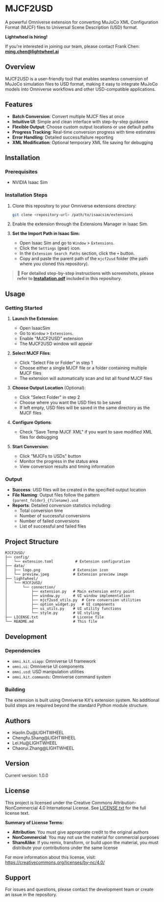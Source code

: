 # MJCF2USD

A powerful Omniverse extension for converting MuJoCo XML Configuration Format (MJCF) files to Universal Scene Description (USD) format.

**Lightwheel is hiring!** 

If you're interested in joining our team, please contact Frank Chen: **ming.chen@lightwheel.ai**


## Overview

MJCF2USD is a user-friendly tool that enables seamless conversion of MuJoCo simulation files to USD format, making it easy to integrate MuJoCo models into Omniverse workflows and other USD-compatible applications.

## Features

- **Batch Conversion**: Convert multiple MJCF files at once
- **Intuitive UI**: Simple and clean interface with step-by-step guidance
- **Flexible Output**: Choose custom output locations or use default paths
- **Progress Tracking**: Real-time conversion progress with time estimates
- **Error Handling**: Detailed success/failure reporting
- **XML Modification**: Optional temporary XML file saving for debugging

## Installation

### Prerequisites

- NVIDIA Isaac Sim

### Installation Steps

1. Clone this repository to your Omniverse extensions directory:
   ```bash
   git clone <repository-url> /path/to/isaacsim/extensions
   ```

2. Enable the extension through the Extensions Manager in Isaac Sim.

3. **Set the Import Path in Isaac Sim:**
   - Open Isaac Sim and go to `Window` > `Extensions`.
   - Click the `Settings` (gear) icon.
   - In the `Extension Search Paths` section, click the `+` button.
   - Copy and paste the parent path of the `mjcf2usd` folder (the path where you cloned this repository).

> 📄 **For detailed step-by-step instructions with screenshots, please refer to [Installation.pdf](Installation.pdf) included in this repository.**

## Usage

### Getting Started

1. **Launch the Extension**: 
   - Open IsaacSim
   - Go to `Window` > `Extensions`.
   - Enable "MJCF2USD" extension
   - The MJCF2USD window will appear

2. **Select MJCF Files**:
   - Click "Select File or Folder" in step 1
   - Choose either a single MJCF file or a folder containing multiple MJCF files
   - The extension will automatically scan and list all found MJCF files

3. **Choose Output Location** (Optional):
   - Click "Select Folder" in step 2
   - Choose where you want the USD files to be saved
   - If left empty, USD files will be saved in the same directory as the MJCF files

4. **Configure Options**:
   - Check "Save Temp MJCF XML" if you want to save modified XML files for debugging

5. **Start Conversion**:
   - Click "MJCFs to USDs" button
   - Monitor the progress in the status area
   - View conversion results and timing information

### Output

- **Success**: USD files will be created in the specified output location
- **File Naming**: Output files follow the pattern `{parent_folder}_{filename}.usd`
- **Reports**: Detailed conversion statistics including:
  - Total conversion time
  - Number of successful conversions
  - Number of failed conversions
  - List of successful and failed files

## Project Structure

```
MJCF2USD/
├── config/
│   └── extension.toml          # Extension configuration
├── data/
│   ├── logo.png               # Extension icon
│   └── preview.jpeg           # Extension preview image
├── lightwheel/
│   └── MJCF2USD/
│       └── connection/
│           ├── extension.py   # Main extension entry point
│           ├── window.py      # UI window implementation
│           ├── mjcf2usd_utils.py  # Core conversion utilities
│           ├── option_widget.py   # UI components
│           ├── ui_utils.py    # UI utility functions
│           └── style.py       # UI styling
├── LICENSE.txt                # License file
└── README.md                  # This file
```

## Development

### Dependencies

- `omni.kit.uiapp`: Omniverse UI framework
- `omni.ui`: Omniverse UI components
- `omni.usd`: USD manipulation utilities
- `omni.kit.commands`: Omniverse command system

### Building

The extension is built using Omniverse Kit's extension system. No additional build steps are required beyond the standard Python module structure.

## Authors

- Haolin.Du@LIGHTWHEEL  
- Chengfu.Shang@LIGHTWHEEL
- Lei.Hu@LIGHTWHEEL
- Chaorui.Zhang@LIGHTWHEEL

## Version

Current version: 1.0.0

## License

This project is licensed under the Creative Commons Attribution-NonCommercial 4.0 International License. See [LICENSE.txt](LICENSE.txt) for the full license text.

**Summary of License Terms:**
- **Attribution**: You must give appropriate credit to the original authors
- **NonCommercial**: You may not use the material for commercial purposes
- **ShareAlike**: If you remix, transform, or build upon the material, you must distribute your contributions under the same license

For more information about this license, visit: https://creativecommons.org/licenses/by-nc/4.0/

## Support

For issues and questions, please contact the development team or create an issue in the repository.
